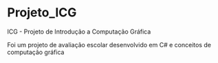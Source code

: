 # Projeto_ICG
ICG - Projeto de Introdução a Computação Gráfica

Foi um projeto de avaliação escolar desenvolvido em C# e conceitos de computação gráfica
